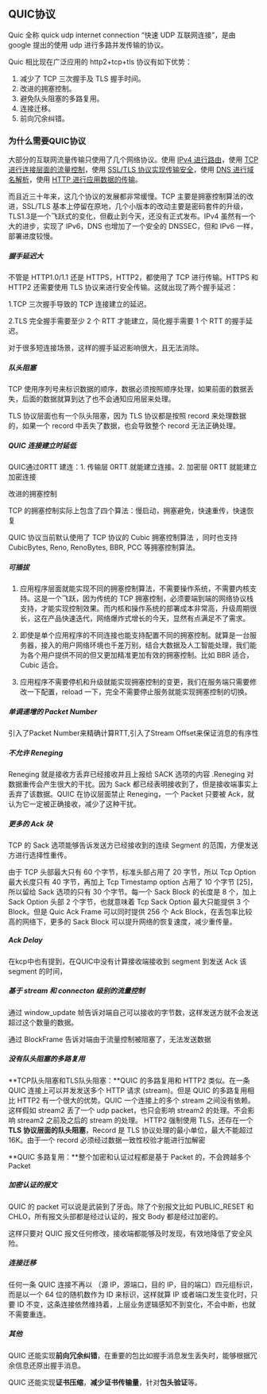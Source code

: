 **QUIC协议**
------------

Quic 全称 quick udp internet connection “快速 UDP 互联网连接”，是由 google 提出的使用 udp 进行多路并发传输的协议。

Quic 相比现在广泛应用的 http2+tcp+tls 协议有如下优势：

1.  减少了 TCP 三次握手及 TLS 握手时间。
2.  改进的拥塞控制。
3.  避免队头阻塞的多路复用。
4.  连接迁移。
5.  前向冗余纠错。

### 为什么需要QUIC协议

大部分的互联网流量传输只使用了几个网络协议。使用 <u>IPv4 进行路由</u>，使用 <u>TCP 进行连接层面的流量控制</u>，使用 <u>SSL/TLS 协议实现传输安全</u>，使用 <u>DNS 进行域名解析</u>，使用 <u>HTTP 进行应用数据的传输</u>。

而且近三十年来，这几个协议的发展都非常缓慢。TCP 主要是拥塞控制算法的改进，SSL/TLS 基本上停留在原地，几个小版本的改动主要是密码套件的升级，TLS1.3是一个飞跃式的变化，但截止到今天，还没有正式发布。IPv4 虽然有一个大的进步，实现了 IPv6，DNS 也增加了一个安全的 DNSSEC，但和 IPv6 一样，部署进度较慢。

##### 握手延迟大

不管是 HTTP1.0/1.1 还是 HTTPS，HTTP2，都使用了 TCP 进行传输。HTTPS 和 HTTP2 还需要使用 TLS 协议来进行安全传输。这就出现了两个握手延迟：

1.TCP 三次握手导致的 TCP 连接建立的延迟。

2.TLS 完全握手需要至少 2 个 RTT 才能建立，简化握手需要 1 个 RTT 的握手延迟。

对于很多短连接场景，这样的握手延迟影响很大，且无法消除。

##### **队头阻塞**

TCP 使用序列号来标识数据的顺序，数据必须按照顺序处理，如果前面的数据丢失，后面的数据就算到达了也不会通知应用层来处理。

TLS 协议层面也有一个队头阻塞，因为 TLS 协议都是按照 record 来处理数据的，如果一个 record 中丢失了数据，也会导致整个 record 无法正确处理。

##### QUIC 连接建立时延低

QUIC通过0RTT 建连：1. 传输层 0RTT 就能建立连接。2. 加密层 0RTT 就能建立加密连接

改进的拥塞控制

TCP 的拥塞控制实际上包含了四个算法：慢启动，拥塞避免，快速重传，快速恢复

QUIC 协议当前默认使用了 TCP 协议的 Cubic 拥塞控制算法 ，同时也支持 CubicBytes, Reno, RenoBytes, BBR, PCC 等拥塞控制算法。

##### **可插拔**

1.   应用程序层面就能实现不同的拥塞控制算法，不需要操作系统，不需要内核支持。这是一个飞跃，因为传统的 TCP 拥塞控制，必须要端到端的网络协议栈支持，才能实现控制效果。而内核和操作系统的部署成本非常高，升级周期很长，这在产品快速迭代，网络爆炸式增长的今天，显然有点满足不了需求。

2.   即使是单个应用程序的不同连接也能支持配置不同的拥塞控制。就算是一台服务器，接入的用户网络环境也千差万别，结合大数据及人工智能处理，我们能为各个用户提供不同的但又更加精准更加有效的拥塞控制。比如 BBR 适合，Cubic 适合。

3.   应用程序不需要停机和升级就能实现拥塞控制的变更，我们在服务端只需要修改一下配置，reload 一下，完全不需要停止服务就能实现拥塞控制的切换。

##### **单调递增的 Packet Number**

引入了Packet Number来精确计算RTT,引入了Stream Offset来保证消息的有序性

##### **不允许 Reneging**

Reneging 就是接收方丢弃已经接收并且上报给 SACK 选项的内容 .Reneging 对数据重传会产生很大的干扰。因为 Sack 都已经表明接收到了，但是接收端事实上丢弃了该数据。QUIC 在协议层面禁止 Reneging，一个 Packet 只要被 Ack，就认为它一定被正确接收，减少了这种干扰。

##### **更多的 Ack 块**

TCP 的 Sack 选项能够告诉发送方已经接收到的连续 Segment 的范围，方便发送方进行选择性重传。

由于 TCP 头部最大只有 60 个字节，标准头部占用了 20 字节，所以 Tcp Option 最大长度只有 40 字节，再加上 Tcp Timestamp option 占用了 10 个字节 [25]，所以留给 Sack 选项的只有 30 个字节。每一个 Sack Block 的长度是 8 个，加上 Sack Option 头部 2 个字节，也就意味着 Tcp Sack Option 最大只能提供 3 个 Block。但是 Quic Ack Frame 可以同时提供 256 个 Ack Block，在丢包率比较高的网络下，更多的 Sack Block 可以提升网络的恢复速度，减少重传量。

##### **Ack Delay**

在kcp中也有提到，在QUIC中没有计算接收端接收到 segment 到发送 Ack 该 segment 的时间，

##### **基于 stream 和 connecton 级别的流量控制**

通过 window_update 帧告诉对端自己可以接收的字节数，这样发送方就不会发送超过这个数量的数据。

通过 BlockFrame 告诉对端由于流量控制被阻塞了，无法发送数据

##### **没有队头阻塞的多路复用**

**TCP队头阻塞和TLS队头阻塞：**QUIC 的多路复用和 HTTP2 类似。在一条 QUIC 连接上可以并发发送多个 HTTP 请求 (stream)。但是 QUIC 的多路复用相比 HTTP2 有一个很大的优势。QUIC 一个连接上的多个 stream 之间没有依赖。这样假如 stream2 丢了一个 udp packet，也只会影响 stream2 的处理。不会影响 stream2 之前及之后的 stream 的处理。 HTTP2 强制使用 TLS，还存在一个 **TLS 协议层面的队头阻塞**，Record 是 TLS 协议处理的最小单位，最大不能超过 16K。由于一个 record 必须经过数据一致性校验才能进行加解密

**QUIC 多路复用：**整个加密和认证过程都是基于 Packet 的，不会跨越多个 Packet

##### **加密认证的报文**

QUIC 的 packet 可以说是武装到了牙齿。除了个别报文比如 PUBLIC_RESET 和 CHLO，所有报文头部都是经过认证的，报文 Body 都是经过加密的。

这样只要对 QUIC 报文任何修改，接收端都能够及时发现，有效地降低了安全风险。

##### **连接迁移**

任何一条 QUIC 连接不再以 （源 IP，源端口，目的 IP，目的端口）四元组标识，而是以一个 64 位的随机数作为 ID 来标识，这样就算 IP 或者端口发生变化时，只要 ID 不变，这条连接依然维持着，上层业务逻辑感知不到变化，不会中断，也就不需要重连。

##### 其他

QUIC 还能实现**前向冗余纠错**，在重要的包比如握手消息发生丢失时，能够根据冗余信息还原出握手消息。

QUIC 还能实现**证书压缩**，**减少证书传输量**，针对**包头验证**等。